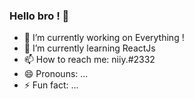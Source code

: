 ### Hello bro ! 👋

- 🔭 I’m currently working on Everything !
- 🌱 I’m currently learning ReactJs
- 📫 How to reach me: niiy.#2332
- 😄 Pronouns: ...
- ⚡ Fun fact: ...
